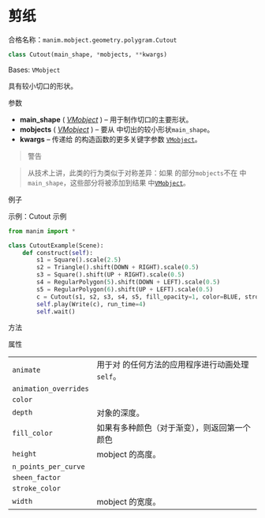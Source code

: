 # 剪纸

合格名称：`manim.mobject.geometry.polygram.Cutout`

```py
class Cutout(main_shape, *mobjects, **kwargs)
```

Bases: `VMobject`

具有较小切口的形状。

参数

- **main_shape** ( [_VMobject_]() ) – 用于制作切口的主要形状。
- **mobjects** ( [_VMobject_]() ) – 要从 中切出的较小形状`main_shape`。
- **kwargs** – 传递给 的构造函数的更多关键字参数 [`VMobject`]()。

> 警告

> 从技术上讲，此类的行为类似于对称差异：如果 的部分`mobjects`不在 中`main_shape`，这些部分将被添加到结果 中[`VMobject`]()。

例子

示例：Cutout 示例

```py
from manim import *

class CutoutExample(Scene):
    def construct(self):
        s1 = Square().scale(2.5)
        s2 = Triangle().shift(DOWN + RIGHT).scale(0.5)
        s3 = Square().shift(UP + RIGHT).scale(0.5)
        s4 = RegularPolygon(5).shift(DOWN + LEFT).scale(0.5)
        s5 = RegularPolygon(6).shift(UP + LEFT).scale(0.5)
        c = Cutout(s1, s2, s3, s4, s5, fill_opacity=1, color=BLUE, stroke_color=RED)
        self.play(Write(c), run_time=4)
        self.wait()
```


方法



属性

|||
|-|-|
`animate`|用于对 的任何方法的应用程序进行动画处理`self`。
`animation_overrides`|
`color`|
`depth`|对象的深度。
`fill_color`|如果有多种颜色（对于渐变），则返回第一个颜色
`height`|mobject 的高度。
`n_points_per_curve`|
`sheen_factor`|
`stroke_color`|
`width`|mobject 的宽度。
